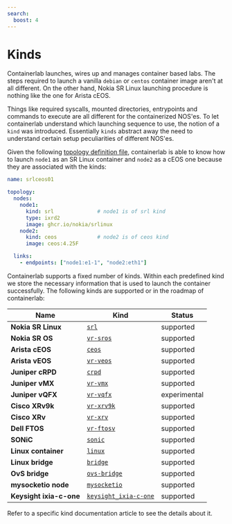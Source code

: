 ```yaml
---
search:
  boost: 4
---
```

# Kinds

Containerlab launches, wires up and manages container based labs. The steps required to launch a vanilla `debian` or `centos` container image aren't at all different. On the other hand, Nokia SR Linux launching procedure is nothing like the one for Arista cEOS.

Things like required syscalls, mounted directories, entrypoints and commands to execute are all different for the containerized NOS'es. To let containerlab understand which launching sequence to use, the notion of a `kind` was introduced. Essentially `kinds` abstract away the need to understand certain setup peculiarities of different NOS'es.

Given the following [topology definition file](../topo-def-file.md), containerlab is able to know how to launch `node1` as an SR Linux container and `node2` as a cEOS one because they are associated with the kinds:

```yaml
name: srlceos01

topology:
  nodes:
    node1:
      kind: srl              # node1 is of srl kind
      type: ixrd2
      image: ghcr.io/nokia/srlinux
    node2:
      kind: ceos             # node2 is of ceos kind
      image: ceos:4.25F

  links:
    - endpoints: ["node1:e1-1", "node2:eth1"]
```

Containerlab supports a fixed number of kinds. Within each predefined kind we store the necessary information that is used to launch the container successfully. The following kinds are supported or in the roadmap of containerlab:


| Name                    | Kind                                            | Status       |
| ----------------------- | ----------------------------------------------- | ------------ |
| **Nokia SR Linux**      | [`srl`](srl.md)                                 | supported    |
| **Nokia SR OS**         | [`vr-sros`](vr-sros.md)                         | supported    |
| **Arista cEOS**         | [`ceos`](ceos.md)                               | supported    |
| **Arista vEOS**         | [`vr-veos`](vr-veos.md)                         | supported    |
| **Juniper cRPD**        | [`crpd`](crpd.md)                               | supported    |
| **Juniper vMX**         | [`vr-vmx`](vr-vmx.md)                           | supported    |
| **Juniper vQFX**        | [`vr-vqfx`](vr-vqfx.md)                         | experimental |
| **Cisco XRv9k**         | [`vr-xrv9k`](vr-xrv9k.md)                       | supported    |
| **Cisco XRv**           | [`vr-xrv`](vr-xrv.md)                           | supported    |
| **Dell FTOS**           | [`vr-ftosv`](vr-ftosv.md)                       | supported    |
| **SONiC**               | [`sonic`](sonic-vs.md)                          | supported    |
| **Linux container**     | [`linux`](linux.md)                             | supported    |
| **Linux bridge**        | [`bridge`](bridge.md)                           | supported    |
| **OvS bridge**          | [`ovs-bridge`](ovs-bridge.md)                   | supported    |
| **mysocketio node**     | [`mysocketio`](../published-ports.md)           | supported    |
| **Keysight ixia-c-one** | [`keysight_ixia-c-one`](keysight_ixia-c-one.md) | supported    |

Refer to a specific kind documentation article to see the details about it.